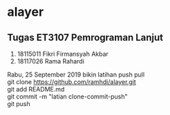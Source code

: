 # alayer
## Tugas ET3107 Pemrograman Lanjut  
1. 18115011 Fikri Firmansyah Akbar  
2. 18117026 Rama Rahardi

Rabu, 25 September 2019 bikin latihan push pull  
git clone https://github.com/ramhdi/alayer.git  
git add README.md  
git commit -m "latian clone-commit-push"  
git push
